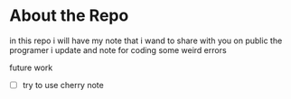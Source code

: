 # About the Repo

in this repo i will have my note that i wand to share with you on public
the programer i update
and note for coding some weird errors

future work

- [ ] try to use cherry note
